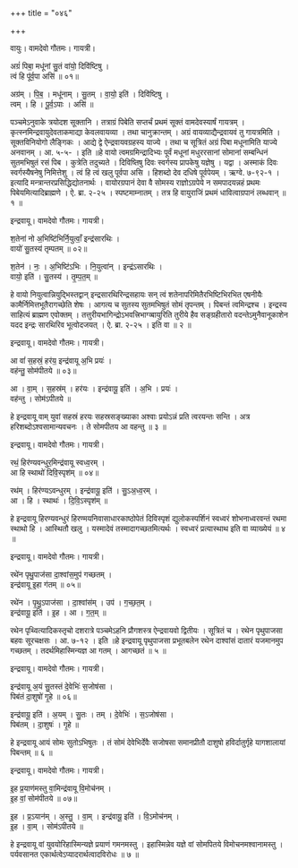 +++
title = "०४६"

+++


वायुः। वामदेवो गौतमः। गायत्री।

अग्रं॑ पिबा॒ मधू॑नां सु॒तं वा॑यो॒ दिवि॑ष्टिषु ।  
त्वं हि पू॑र्व॒पा असि॑ ॥ ०१॥

अग्र॑म् । पि॒ब॒ । मधू॑नाम् । सु॒तम् । वा॒यो॒ इति॑ । दिवि॑ष्टिषु ।  
त्वम् । हि । पू॒र्व॒ऽपाः । असि॑ ॥

पञ्चमेऽनुवाके त्रयोदश सूक्तानि । तत्राग्रं पिबेति सप्तर्चं प्रथमं सूक्तं वामदेवस्यार्षं गायत्रम् । कृत्स्नमिन्द्रवायुदेवताकमाद्या केवलवायव्या । तथा चानुक्रान्तम् । अग्रं वायव्याद्यैन्द्रवायवं तु गायत्रमिति । सूक्तविनियोगो लैङ्गिकः । आद्ये द्वे ऐन्द्रवायवग्रहस्य याज्ये । तथा च सूत्रितं अग्रं पिबा मधूनामिति याज्ये अनवानम् । आ. ५-५- । इति ॥हे वायो त्वमग्रमिन्द्रादिभ्यः पूर्वं मधूनां मधुररसानां सोमानां सम्बन्धिनं सुतमभिषुतं रसं पिब । कुत्रेति तदुच्यते । दिविष्तिषु दिवः स्वर्गस्य प्रापकेषु यज्ञेषु । यद्वा । अस्माकं दिवः स्वर्गस्यैषनेषु निमित्तेशु । त्वं हि त्वं खलु पूर्वपा असि । हिशब्दो देव दधिषे पूर्वपेयम् । ऋग्वे. ७-९२-१ । इत्यादि मन्त्रान्तरप्रसिद्धिद्योतनार्थः । वायोरग्रपानं देवा वै सोमस्य राज्ञोऽग्रपेये न समपादयन्नहं प्रथमः पिबेयमित्यादिब्राह्मणे । ऐ. ब्रा. २-२५ । स्पष्टमाम्नातम् । तत्र हि वायुराजिं प्रथमं धावित्वाग्रपानं लब्धवान् ॥ १ ॥

इन्द्रवायू। वामदेवो गौतमः। गायत्री।

श॒तेना॑ नो अ॒भिष्टि॑भिर्नि॒युत्वाँ॒ इन्द्र॑सारथिः ।  
वायो॑ सु॒तस्य॑ तृम्पतम् ॥ ०२॥

श॒तेन॑ । नः॒ । अ॒भिष्टि॑ऽभिः । नि॒युत्वा॑न् । इन्द्र॑ऽसारथिः ।  
वायो॒ इति॑ । सु॒तस्य॑ । तृ॒म्प॒त॒म् ॥

हे वायो नियुत्वान्नियुद्भिस्तद्वान् इन्द्रसारथिरिन्द्रसहायः सन् त्वं शतेनापरिमितैरभिष्टिभिरभित एषनीयैः कामैर्निमित्तभूतैरागच्छेति शेषः । आगत्य च सुतस्य सुतमभिषुतं सोमं तृपन्तम् । पिबन्तं त्वमिन्द्रश्च । इन्द्रस्य साहित्यं ब्राह्मण एवोक्तम् । तत्तुरीयभागिन्द्रोऽभवत्त्रिभाग्व्बायुरिति तुरीये हैव सङ्ग्रहीतारो वदन्तेऽमुनैवानूकाशेन यदद इन्द्रः सारथिरिव भूत्वोदजयत् । ऐ. ब्रा. २-२५ । इति वा ॥ २ ॥

इन्द्रवायू। वामदेवो गौतमः। गायत्री।

आ वां॑ स॒हस्रं॒ हर॑य॒ इन्द्र॑वायू अ॒भि प्रयः॑ ।  
वह॑न्तु॒ सोम॑पीतये ॥ ०३॥

आ । वा॒म् । स॒हस्र॑म् । हर॑यः । इन्द्र॑वायू॒ इति॑ । अ॒भि । प्रयः॑ ।  
वह॑न्तु । सोम॑ऽपीतये ॥

हे इन्द्रवायू वाम् युवां सहस्रं हरयः सहस्रसङ्ख्याका अश्वाः प्रयोऽन्नं प्रति त्वरयन्तः सन्ति । अत्र हरिशब्दोऽश्वसामान्यवचनः । ते सोमपीतय आ वहन्तु ॥ ३ ॥

इन्द्रवायू। वामदेवो गौतमः। गायत्री।

रथं॒ हिर॑ण्यवन्धुर॒मिन्द्र॑वायू स्वध्व॒रम् ।  
आ हि स्थाथो॑ दिवि॒स्पृश॑म् ॥ ०४॥

रथ॑म् । हिर॑ण्यऽवन्धुरम् । इन्द्र॑वायू॒ इति॑ । सु॒ऽअ॒ध्व॒रम् ।  
आ । हि । स्थाथः॑ । दि॒वि॒ऽस्पृश॑म् ॥

हे इन्द्रवायू हिरण्यवन्धुरं हिरण्मयनिवासाधारकाष्ठोपेतं दिविस्पृशं द्युलोकस्पर्शिनं स्वध्वरं शोभनाध्वरवन्तं रथमा स्थाथो हि । आस्थितौ खलु । यस्मादेवं तस्मादागच्छतमित्यर्थः । स्वध्वरं प्रत्यास्थाथ इति वा व्याख्येयं ॥ ४ ॥

इन्द्रवायू। वामदेवो गौतमः। गायत्री।

रथे॑न पृथु॒पाज॑सा दा॒श्वांस॒मुप॑ गच्छतम् ।  
इन्द्र॑वायू इ॒हा ग॑तम् ॥ ०५॥

रथे॑न । पृ॒थु॒ऽपाज॑सा । दा॒श्वांस॑म् । उप॑ । ग॒च्छ॒त॒म् ।  
इन्द्र॑वायू॒ इति॑ । इ॒ह । आ । ग॒त॒म् ॥

रथेन पृथ्वित्यादिकस्तृचो दशरात्रे पञ्चमेऽहनि प्रौगशस्त्र ऐन्द्रवायवो द्वितीयः । सूत्रितं च । रथेन पृथुपाजसा बहवः सूरचक्षसः । आ. ७-१२ । इति ॥हे इन्द्रवायू पृथुपाजसा प्रभूतबलेन रथेन दाश्वांसं दातारं यजमानमुप गच्छतम् । तदर्थमिहास्मिन्यज्ञ आ गतम् । आगच्छतं ॥ ५ ॥

इन्द्रवायू। वामदेवो गौतमः। गायत्री।

इन्द्र॑वायू अ॒यं सु॒तस्तं दे॒वेभिः॑ स॒जोष॑सा ।  
पिब॑तं दा॒शुषो॑ गृ॒हे ॥ ०६॥

इन्द्र॑वायू॒ इति॑ । अ॒यम् । सु॒तः । तम् । दे॒वेभिः॑ । स॒ऽजोष॑सा ।  
पिब॑तम् । दा॒शुषः॑ । गृ॒हे ॥

हे इन्द्रवायू आयं सोमः सुतोऽभिषुतः । तं सोमं देवेभिर्देवैः सजोषसा समानप्रीतौ दाशुषो हविर्दातुर्गृहे यागशालायां पिबन्तम् ॥ ६ ॥

इन्द्रवायू। वामदेवो गौतमः। गायत्री।

इ॒ह प्र॒याण॑मस्तु वा॒मिन्द्र॑वायू वि॒मोच॑नम् ।  
इ॒ह वां॒ सोम॑पीतये ॥ ०७॥

इ॒ह । प्र॒ऽयान॑म् । अ॒स्तु॒ । वा॒म् । इन्द्र॑वायू॒ इति॑ । वि॒ऽमोच॑नम् ।  
इ॒ह । वा॒म् । सोम॑ऽपीतये ॥

हे इन्द्रवायू वां युवयोरिहास्मिन्यज्ञे प्रयाणं गमनमस्तु । इहास्मिन्नेव यज्ञे वां सोमपितये विमोचनमश्वानामस्तु । पर्यवसानत एकार्थत्वेऽप्यादरार्थत्वादविरोधः ॥ ७ ॥
